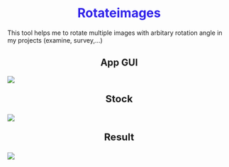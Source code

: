 <h1 align="center" style="color: #3123E9"><b>Rotateimages</b> </h1>
<p>
	This tool helps me to rotate multiple images with arbitary rotation angle in my projects (examine, survey,...)
</p>
<h2 align="center"><b>App GUI</b> </h2>
<img src="https://i.imgur.com/O7zjCE8.png">
<br>
<p align="center" style="font-size: 22px"><b>Stock</b> </p>
<img src="https://imgur.com/VOoGiGp.jpg">
<p align="center" style="font-size: 22px"><b>Result</b> </p>
<img src="https://imgur.com/DbhNtM6.jpg">
